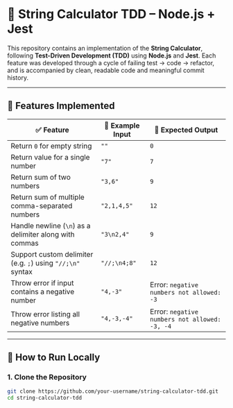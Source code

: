 # 📌 String Calculator TDD – Node.js + Jest

This repository contains an implementation of the **String Calculator**, following **Test-Driven Development (TDD)** using **Node.js** and **Jest**.
Each feature was developed through a cycle of failing test → code → refactor, and is accompanied by clean, readable code and meaningful commit history.

---

## 🚀 Features Implemented

| ✅ Feature                                                 | 🧪 Example Input | 🎯 Expected Output                            |
| ---------------------------------------------------------- | ---------------- | --------------------------------------------- |
| Return `0` for empty string                                | `""`             | `0`                                           |
| Return value for a single number                           | `"7"`            | `7`                                           |
| Return sum of two numbers                                  | `"3,6"`          | `9`                                           |
| Return sum of multiple comma-separated numbers             | `"2,1,4,5"`      | `12`                                          |
| Handle newline (`\n`) as a delimiter along with commas     | `"3\n2,4"`       | `9`                                           |
| Support custom delimiter (e.g. `;`) using `"//;\n"` syntax | `"//;\n4;8"`     | `12`                                          |
| Throw error if input contains a negative number            | `"4,-3"`         | Error: `negative numbers not allowed: -3`     |
| Throw error listing all negative numbers                   | `"4,-3,-4"`      | Error: `negative numbers not allowed: -3, -4` |

---

## 🧪 How to Run Locally

### 1. Clone the Repository

```bash
git clone https://github.com/your-username/string-calculator-tdd.git
cd string-calculator-tdd
```
